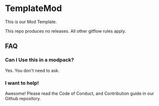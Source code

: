 # TemplateMod

This is our Mod Template.

This repo produces no releases. All other gitflow rules apply.

## FAQ

### Can I Use this in a modpack?
Yes. You don't need to ask.

### I want to help!
Awesome! Please read the Code of Conduct, and Contribution guide in our Github repository.
